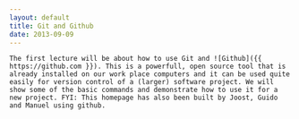 ```yaml
---
layout: default
title: Git and Github
date: 2013-09-09
---
```


	The first lecture will be about how to use Git and ![Github]({{ https://github.com }}). This is a powerfull, open source tool that is already installed on our work place computers and it can be used quite easily for version control of a (larger) software project. We will show some of the basic commands and demonstrate how to use it for a new project. FYI: This homepage has also been built by Joost, Guido and Manuel using github.


